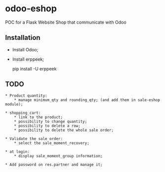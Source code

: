 odoo-eshop
==========

POC for a Flask Website Shop that communicate with Odoo

Installation
------------

* Install Odoo;
* Install erppeek;

  pip install -U erppeek


TODO
----
    * Product quantity:
        * manage minimum_qty and rounding_qty; (and add them in sale-eshop module);

    * shopping_cart:
        * link to the product;
        * possibility to change quantity;
        * possibility to delete a row;
        * possibility to delete the whole sale order;

    * Validate the sale order:
        * select the sale_moment_recovery;

    * at login:
        * display sale_moment_group information;

    * Add password on res.partner and manage it;
